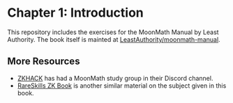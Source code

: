 # Chapter 1: Introduction

This repository includes the exercises for the MoonMath Manual by Least Authority. The book itself is mainted at [LeastAuthority/moonmath-manual](https://github.com/LeastAuthority/moonmath-manual).

## More Resources

- [ZKHACK](https://twitter.com/__zkhack__?lang=en) has had a MoonMath study group in their Discord channel.
- [RareSkills ZK Book](https://www.rareskills.io/zk-book) is another similar material on the subject given in this book.
